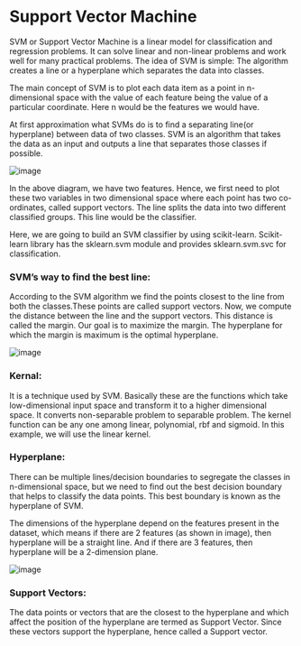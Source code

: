 # Support Vector Machine

SVM or Support Vector Machine is a linear model for classification and regression problems. It can solve linear and non-linear problems and work well for many practical problems. The idea of SVM is simple: The algorithm creates a line or a hyperplane which separates the data into classes.

The main concept of SVM is to plot each 
data item as a point in n-dimensional space with the value of each feature being the value 
of a particular coordinate. Here n would be the features we would have.

At first approximation what SVMs do is to find a separating line(or hyperplane) between data of two classes. SVM is an algorithm that takes the data as an input and outputs a line that separates those classes if possible.

![image](https://user-images.githubusercontent.com/87564129/195621612-361c08c0-96cc-4e20-9d91-f85fa7b9fa64.png)

In the above diagram, we have two features. Hence, we first need to plot these two 
variables in two dimensional space where each point has two co-ordinates, called support 
vectors. The line splits the data into two different classified groups. This line would be the 
classifier.

Here, we are going to build an SVM classifier by using scikit-learn. Scikit-learn library has the sklearn.svm module and provides sklearn.svm.svc for classification.

### SVM’s way to find the best line:
According to the SVM algorithm we find the points closest to the line from both the classes.These points are called support vectors. Now, we compute the distance between the line and the support vectors. This distance is called the margin. Our goal is to maximize the margin. The hyperplane for which the margin is maximum is the optimal hyperplane.

![image](https://user-images.githubusercontent.com/87564129/195622815-3cd025a9-c567-42c9-9af3-6b9dcc17790c.png)

### Kernal:
It is a technique used by SVM. Basically these are the functions which take low-dimensional 
input space and transform it to a higher dimensional space. It converts non-separable
problem to separable problem. The kernel function can be any one among linear, 
polynomial, rbf and sigmoid. In this example, we will use the linear kernel.


### Hyperplane:
There can be multiple lines/decision boundaries to segregate the classes in n-dimensional space, but we need to find out the best decision boundary that helps to classify the data points. This best boundary is known as the hyperplane of SVM.

The dimensions of the hyperplane depend on the features present in the dataset, which means if there are 2 features (as shown in image), then hyperplane will be a straight line. And if there are 3 features, then hyperplane will be a 2-dimension plane.

![image](https://user-images.githubusercontent.com/87564129/195624720-d8e3aedc-9a2e-4ca0-a3f5-b1f75f3270bb.png)


### Support Vectors:
The data points or vectors that are the closest to the hyperplane and which affect the position of the hyperplane are termed as Support Vector. Since these vectors support the hyperplane, hence called a Support vector.
